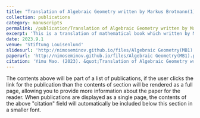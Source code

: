 ```yaml
---
title: "Translation of Algebraic Geometry written by Markus Brotmann(1)"
collection: publications
category: manuscripts
permalink: /publication/Translation of Algebraic Geometry written by Markus Brotmann(1)
excerpt: 'This is a translation of mathematical book which written by Markus Brotmann, I translated some from german to chinese'
date: 2023.9.1
venue: 'Stiftung Louisenlund'
slidesurl: 'http://nimoseminov.github.io/files/Algebraic Geometry(MB1).pdf'
paperurl: 'http://nimoseminov.github.io/files/Algebraic Geometry(MB1).pdf'
citation: 'Yimu Mao. (2023). &quot;Translation of Algebraic Geometry written by Markus Brotmann(1)'
---
```


The contents above will be part of a list of publications, if the user clicks the link for the publication than the contents of section will be rendered as a full page, allowing you to provide more information about the paper for the reader. When publications are displayed as a single page, the contents of the above "citation" field will automatically be included below this section in a smaller font.
